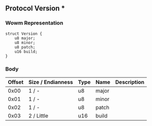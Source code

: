 ## Protocol Version *

### Wowm Representation
```rust,ignore
struct Version {
    u8 major;    
    u8 minor;    
    u8 patch;    
    u16 build;    
}

```
### Body
| Offset | Size / Endianness | Type | Name | Description |
| ------ | ----------------- | ---- | ---- | ----------- |
| 0x00 | 1 / - | u8 | major |  |
| 0x01 | 1 / - | u8 | minor |  |
| 0x02 | 1 / - | u8 | patch |  |
| 0x03 | 2 / Little | u16 | build |  |

